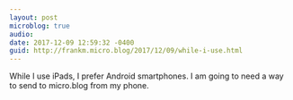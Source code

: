 ```yaml
---
layout: post
microblog: true
audio: 
date: 2017-12-09 12:59:32 -0400
guid: http://frankm.micro.blog/2017/12/09/while-i-use.html
---
```

While I use iPads, I prefer Android smartphones. I am going to need a way to send to micro.blog from my phone. 
